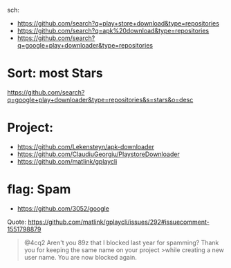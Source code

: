 sch:
- https://github.com/search?q=play+store+download&type=repositories
- https://github.com/search?q=apk%20download&type=repositories
- https://github.com/search?q=google+play+downloader&type=repositories

# Sort: most Stars
https://github.com/search?q=google+play+downloader&type=repositories&s=stars&o=desc

# Project:
- https://github.com/Lekensteyn/apk-downloader
- https://github.com/ClaudiuGeorgiu/PlaystoreDownloader
- https://github.com/matlink/gplaycli


# flag: Spam
- https://github.com/3052/google

Quote:
https://github.com/matlink/gplaycli/issues/292#issuecomment-1551798879

>@4cq2
>Aren't you 89z that I blocked last year for spamming? Thank you for keeping the same name on your project >while creating a new user name. You are now blocked again.
